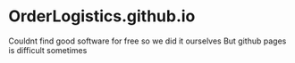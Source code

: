 # OrderLogistics.github.io
Couldnt find good software for free so we did it ourselves
But github pages is difficult sometimes
